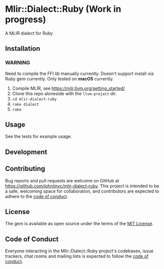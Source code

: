 # Mlir::Dialect::Ruby (Work in progress)

A MLIR dialect for Ruby 

## Installation

### __WARNING__
Need to compile the FFI lib manually currently. Doesn't support install via Ruby gem currently. Only tested on __macOS__ currently.

1. Compile MLIR, see https://mlir.llvm.org/getting_started/
2. Clone this repo aloneside with the `llvm-project` dir.
3. `cd mlir-dialect-ruby`
4. `rake dialect`
6. `rake`

## Usage

See the tests for example usage.

## Development


## Contributing

Bug reports and pull requests are welcome on GitHub at https://github.com/johnlinvc/mlir-dialect-ruby. This project is intended to be a safe, welcoming space for collaboration, and contributors are expected to adhere to the [code of conduct](https://github.com/johnlinvc/mlir-dialect-ruby/blob/main/CODE_OF_CONDUCT.md).

## License

The gem is available as open source under the terms of the [MIT License](https://opensource.org/licenses/MIT).

## Code of Conduct

Everyone interacting in the Mlir::Dialect::Ruby project's codebases, issue trackers, chat rooms and mailing lists is expected to follow the [code of conduct](https://github.com/johnlinvc/mlir-dialect-ruby/blob/main/CODE_OF_CONDUCT.md).
